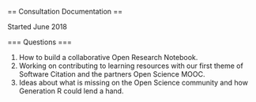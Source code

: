 == Consultation Documentation ==

Started June 2018

=== Questions ===

1. How to build a collaborative Open Research Notebook.
2. Working on contributing to learning resources with our first theme of Software Citation and the partners Open Science MOOC.
3. Ideas about what is missing on the Open Science community and how Generation R could lend a hand.
